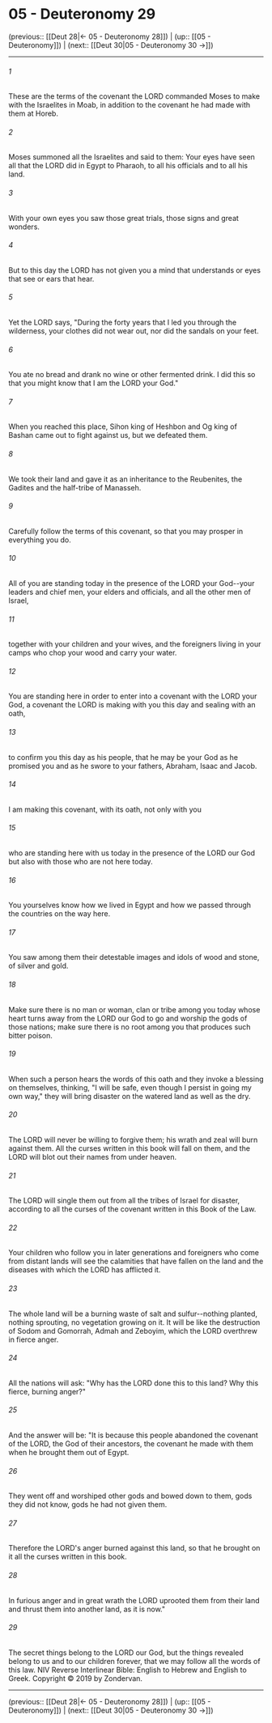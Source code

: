 # 05 - Deuteronomy 29

(previous:: [[Deut 28|← 05 - Deuteronomy 28]]) | (up:: [[05 - Deuteronomy]]) | (next:: [[Deut 30|05 - Deuteronomy 30 →]])

***


###### 1 
These are the terms of the covenant the LORD commanded Moses to make with the Israelites in Moab, in addition to the covenant he had made with them at Horeb. 

###### 2 
Moses summoned all the Israelites and said to them: Your eyes have seen all that the LORD did in Egypt to Pharaoh, to all his officials and to all his land. 

###### 3 
With your own eyes you saw those great trials, those signs and great wonders. 

###### 4 
But to this day the LORD has not given you a mind that understands or eyes that see or ears that hear. 

###### 5 
Yet the LORD says, "During the forty years that I led you through the wilderness, your clothes did not wear out, nor did the sandals on your feet. 

###### 6 
You ate no bread and drank no wine or other fermented drink. I did this so that you might know that I am the LORD your God." 

###### 7 
When you reached this place, Sihon king of Heshbon and Og king of Bashan came out to fight against us, but we defeated them. 

###### 8 
We took their land and gave it as an inheritance to the Reubenites, the Gadites and the half-tribe of Manasseh. 

###### 9 
Carefully follow the terms of this covenant, so that you may prosper in everything you do. 

###### 10 
All of you are standing today in the presence of the LORD your God--your leaders and chief men, your elders and officials, and all the other men of Israel, 

###### 11 
together with your children and your wives, and the foreigners living in your camps who chop your wood and carry your water. 

###### 12 
You are standing here in order to enter into a covenant with the LORD your God, a covenant the LORD is making with you this day and sealing with an oath, 

###### 13 
to confirm you this day as his people, that he may be your God as he promised you and as he swore to your fathers, Abraham, Isaac and Jacob. 

###### 14 
I am making this covenant, with its oath, not only with you 

###### 15 
who are standing here with us today in the presence of the LORD our God but also with those who are not here today. 

###### 16 
You yourselves know how we lived in Egypt and how we passed through the countries on the way here. 

###### 17 
You saw among them their detestable images and idols of wood and stone, of silver and gold. 

###### 18 
Make sure there is no man or woman, clan or tribe among you today whose heart turns away from the LORD our God to go and worship the gods of those nations; make sure there is no root among you that produces such bitter poison. 

###### 19 
When such a person hears the words of this oath and they invoke a blessing on themselves, thinking, "I will be safe, even though I persist in going my own way," they will bring disaster on the watered land as well as the dry. 

###### 20 
The LORD will never be willing to forgive them; his wrath and zeal will burn against them. All the curses written in this book will fall on them, and the LORD will blot out their names from under heaven. 

###### 21 
The LORD will single them out from all the tribes of Israel for disaster, according to all the curses of the covenant written in this Book of the Law. 

###### 22 
Your children who follow you in later generations and foreigners who come from distant lands will see the calamities that have fallen on the land and the diseases with which the LORD has afflicted it. 

###### 23 
The whole land will be a burning waste of salt and sulfur--nothing planted, nothing sprouting, no vegetation growing on it. It will be like the destruction of Sodom and Gomorrah, Admah and Zeboyim, which the LORD overthrew in fierce anger. 

###### 24 
All the nations will ask: "Why has the LORD done this to this land? Why this fierce, burning anger?" 

###### 25 
And the answer will be: "It is because this people abandoned the covenant of the LORD, the God of their ancestors, the covenant he made with them when he brought them out of Egypt. 

###### 26 
They went off and worshiped other gods and bowed down to them, gods they did not know, gods he had not given them. 

###### 27 
Therefore the LORD's anger burned against this land, so that he brought on it all the curses written in this book. 

###### 28 
In furious anger and in great wrath the LORD uprooted them from their land and thrust them into another land, as it is now." 

###### 29 
The secret things belong to the LORD our God, but the things revealed belong to us and to our children forever, that we may follow all the words of this law. NIV Reverse Interlinear Bible: English to Hebrew and English to Greek. Copyright © 2019 by Zondervan.

***

(previous:: [[Deut 28|← 05 - Deuteronomy 28]]) | (up:: [[05 - Deuteronomy]]) | (next:: [[Deut 30|05 - Deuteronomy 30 →]])
